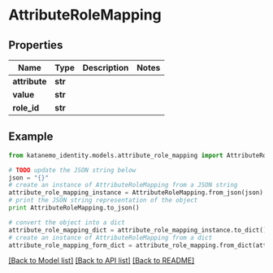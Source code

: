# AttributeRoleMapping


## Properties
Name | Type | Description | Notes
------------ | ------------- | ------------- | -------------
**attribute** | **str** |  | 
**value** | **str** |  | 
**role_id** | **str** |  | 

## Example

```python
from katanemo_identity.models.attribute_role_mapping import AttributeRoleMapping

# TODO update the JSON string below
json = "{}"
# create an instance of AttributeRoleMapping from a JSON string
attribute_role_mapping_instance = AttributeRoleMapping.from_json(json)
# print the JSON string representation of the object
print AttributeRoleMapping.to_json()

# convert the object into a dict
attribute_role_mapping_dict = attribute_role_mapping_instance.to_dict()
# create an instance of AttributeRoleMapping from a dict
attribute_role_mapping_form_dict = attribute_role_mapping.from_dict(attribute_role_mapping_dict)
```
[[Back to Model list]](../README.md#documentation-for-models) [[Back to API list]](../README.md#documentation-for-api-endpoints) [[Back to README]](../README.md)


